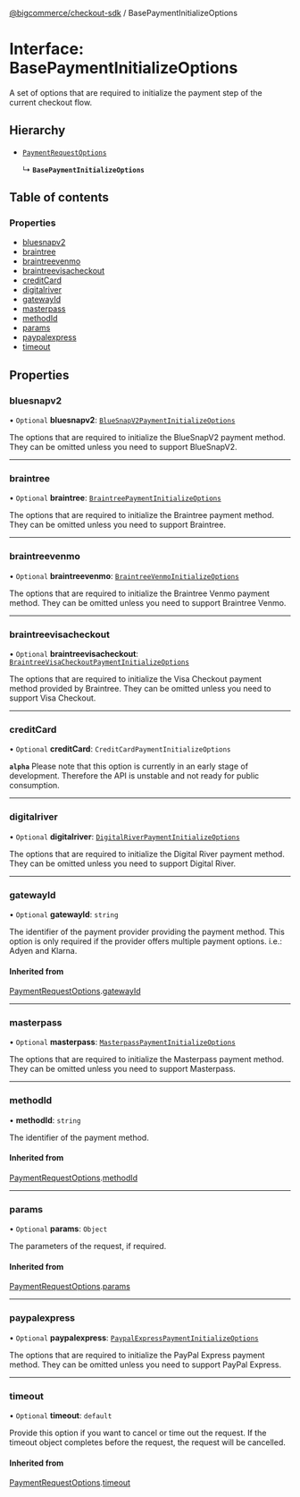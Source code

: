 [@bigcommerce/checkout-sdk](../README.md) / BasePaymentInitializeOptions

# Interface: BasePaymentInitializeOptions

A set of options that are required to initialize the payment step of the
current checkout flow.

## Hierarchy

- [`PaymentRequestOptions`](PaymentRequestOptions.md)

  ↳ **`BasePaymentInitializeOptions`**

## Table of contents

### Properties

- [bluesnapv2](BasePaymentInitializeOptions.md#bluesnapv2)
- [braintree](BasePaymentInitializeOptions.md#braintree)
- [braintreevenmo](BasePaymentInitializeOptions.md#braintreevenmo)
- [braintreevisacheckout](BasePaymentInitializeOptions.md#braintreevisacheckout)
- [creditCard](BasePaymentInitializeOptions.md#creditcard)
- [digitalriver](BasePaymentInitializeOptions.md#digitalriver)
- [gatewayId](BasePaymentInitializeOptions.md#gatewayid)
- [masterpass](BasePaymentInitializeOptions.md#masterpass)
- [methodId](BasePaymentInitializeOptions.md#methodid)
- [params](BasePaymentInitializeOptions.md#params)
- [paypalexpress](BasePaymentInitializeOptions.md#paypalexpress)
- [timeout](BasePaymentInitializeOptions.md#timeout)

## Properties

### bluesnapv2

• `Optional` **bluesnapv2**: [`BlueSnapV2PaymentInitializeOptions`](BlueSnapV2PaymentInitializeOptions.md)

The options that are required to initialize the BlueSnapV2 payment method.
They can be omitted unless you need to support BlueSnapV2.

___

### braintree

• `Optional` **braintree**: [`BraintreePaymentInitializeOptions`](BraintreePaymentInitializeOptions.md)

The options that are required to initialize the Braintree payment method.
They can be omitted unless you need to support Braintree.

___

### braintreevenmo

• `Optional` **braintreevenmo**: [`BraintreeVenmoInitializeOptions`](BraintreeVenmoInitializeOptions.md)

The options that are required to initialize the Braintree Venmo payment method.
They can be omitted unless you need to support Braintree Venmo.

___

### braintreevisacheckout

• `Optional` **braintreevisacheckout**: [`BraintreeVisaCheckoutPaymentInitializeOptions`](BraintreeVisaCheckoutPaymentInitializeOptions.md)

The options that are required to initialize the Visa Checkout payment
method provided by Braintree. They can be omitted unless you need to
support Visa Checkout.

___

### creditCard

• `Optional` **creditCard**: `CreditCardPaymentInitializeOptions`

**`alpha`**
Please note that this option is currently in an early stage of
development. Therefore the API is unstable and not ready for public
consumption.

___

### digitalriver

• `Optional` **digitalriver**: [`DigitalRiverPaymentInitializeOptions`](DigitalRiverPaymentInitializeOptions.md)

The options that are required to initialize the Digital River payment method.
They can be omitted unless you need to support Digital River.

___

### gatewayId

• `Optional` **gatewayId**: `string`

The identifier of the payment provider providing the payment method. This
option is only required if the provider offers multiple payment options.
i.e.: Adyen and Klarna.

#### Inherited from

[PaymentRequestOptions](PaymentRequestOptions.md).[gatewayId](PaymentRequestOptions.md#gatewayid)

___

### masterpass

• `Optional` **masterpass**: [`MasterpassPaymentInitializeOptions`](MasterpassPaymentInitializeOptions.md)

The options that are required to initialize the Masterpass payment method.
They can be omitted unless you need to support Masterpass.

___

### methodId

• **methodId**: `string`

The identifier of the payment method.

#### Inherited from

[PaymentRequestOptions](PaymentRequestOptions.md).[methodId](PaymentRequestOptions.md#methodid)

___

### params

• `Optional` **params**: `Object`

The parameters of the request, if required.

#### Inherited from

[PaymentRequestOptions](PaymentRequestOptions.md).[params](PaymentRequestOptions.md#params)

___

### paypalexpress

• `Optional` **paypalexpress**: [`PaypalExpressPaymentInitializeOptions`](PaypalExpressPaymentInitializeOptions.md)

The options that are required to initialize the PayPal Express payment method.
They can be omitted unless you need to support PayPal Express.

___

### timeout

• `Optional` **timeout**: `default`

Provide this option if you want to cancel or time out the request. If the
timeout object completes before the request, the request will be
cancelled.

#### Inherited from

[PaymentRequestOptions](PaymentRequestOptions.md).[timeout](PaymentRequestOptions.md#timeout)
